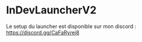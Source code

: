# InDevLauncherV2
Le setup du launcher est disponible sur mon discord : https://discord.gg/CaFaRyrej8
